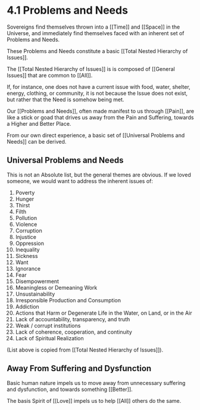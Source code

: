 # 4.1 Problems and Needs
Sovereigns find themselves thrown into a [[Time]] and [[Space]] in the Universe, and immediately find themselves faced with an inherent set of Problems and Needs. 

These Problems and Needs constitute a basic [[Total Nested Hierarchy of Issues]]. 

The [[Total Nested Hierarchy of Issues]] is is composed of [[General Issues]] that are common to [[All]]. 

If, for instance, one does not have a current issue with food, water, shelter, energy, clothing, or community, it is not because the Issue does not exist, but rather that the Need is somehow being met. 

Our [[Problems and Needs]], often made manifest to us through [[Pain]], are like a stick or goad that drives us away from the Pain and Suffering, towards a Higher and Better Place. 

From our own direct experience, a basic set of [[Universal Problems and Needs]] can be derived. 

## Universal Problems and Needs
This is not an Absolute list, but the general themes are obvious. If we loved someone, we would want to address the inherent issues of: 

1. Poverty  
2. Hunger  
3. Thirst 
4. Filth  
5. Pollution  
7. Violence  
8. Corruption  
9. Injustice  
10. Oppression  
11. Inequality  
12. Sickness  
13. Want  
14. Ignorance  
15. Fear
16. Disempowerment  
17. Meaningless or Demeaning Work  
18. Unsustainability  
19. Irresponsible Production and Consumption  
20. Addiction  
21. Actions that Harm or Degenerate Life in the Water, on Land, or in the Air  
22. Lack of accountability, transparency, and truth  
23. Weak / corrupt institutions  
24. Lack of coherence, cooperation, and continuity 
25. Lack of Spiritual Realization 

(List above is copied from [[Total Nested Hierarchy of Issues]]). 

## Away From Suffering and Dysfunction
Basic human nature impels us to move away from unnecessary suffering and dysfunction, and towards something [[Better]]. 

The basis Spirit of [[Love]] impels us to help [[All]] others do the same. 
